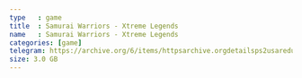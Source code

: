 ```yaml
---
type   : game
title  : Samurai Warriors - Xtreme Legends
name   : Samurai Warriors - Xtreme Legends
categories: [game]
telegram: https://archive.org/6/items/httpsarchive.orgdetailsps2usaredump3/Samurai%20Warriors%20-%20Xtreme%20Legends.7z
size: 3.0 GB
---
```



